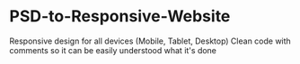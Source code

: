# PSD-to-Responsive-Website

Responsive design for all devices (Mobile, Tablet, Desktop)
Clean code with comments so it can be easily understood what it's done
